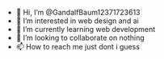 - 👋 Hi, I’m @GandalfBaum12371723613
- 👀 I’m interested in web design and ai
- 🌱 I’m currently learning web development
- 💞️ I’m looking to collaborate on nothing
- 📫 How to reach me just dont i guess

<!---
GandalfBaum12371723613/GandalfBaum12371723613 is a ✨ special ✨ repository because its `README.md` (this file) appears on your GitHub profile.
You can click the Preview link to take a look at your changes.
--->
